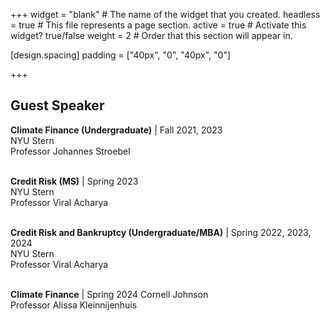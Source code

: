 +++
widget = "blank"  # The name of the widget that you created.
headless = true  # This file represents a page section.
active = true  # Activate this widget? true/false
weight = 2  # Order that this section will appear in.

[design.spacing]
  padding = ["40px", "0", "40px", "0"]

+++
## **Guest Speaker**  
**Climate Finance (Undergraduate)** | Fall 2021, 2023  
NYU Stern  
Professor Johannes Stroebel <br/><br/>    

**Credit Risk (MS)** | Spring 2023   
NYU Stern  
Professor Viral Acharya <br/><br/>

**Credit Risk and Bankruptcy (Undergraduate/MBA)** | Spring 2022, 2023, 2024  
NYU Stern  
Professor Viral Acharya <br/><br/>  

**Climate Finance** | Spring 2024 
Cornell Johnson    
Professor Alissa Kleinnijenhuis
